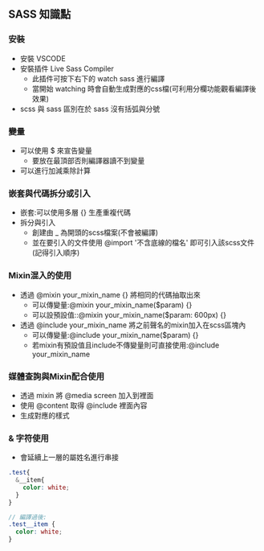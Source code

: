 ## SASS 知識點

### 安裝
- 安裝 VSCODE
- 安裝插件 Live Sass Compiler 
    - 此插件可按下右下的 watch sass 進行編譯
    - 當開始 watching 時會自動生成對應的css檔(可利用分欄功能觀看編譯後效果)
- scss 與 sass 區別在於 sass 沒有括弧與分號

### 變量
- 可以使用 $ 來宣告變量
    - 要放在最頂部否則編譯器讀不到變量
- 可以進行加減乘除計算

### 嵌套與代碼拆分或引入
- 嵌套:可以使用多層 {} 生產重複代碼
- 拆分與引入
    - 創建由 _ 為開頭的scss檔案(不會被編譯)
    - 並在要引入的文件使用 @import '不含底線的檔名' 即可引入該scss文件(記得引入順序)

### Mixin混入的使用
- 透過 @mixin your_mixin_name {} 將相同的代碼抽取出來
    - 可以傳變量:@mixin your_mixin_name($param) {}
    - 可以設預設值::@mixin your_mixin_name($param: 600px) {}
- 透過 @include your_mixin_name 將之前聲名的mixin加入在scss區塊內
    - 可以傳變量:@include your_mixin_name($param) {}
    - 若mixin有預設值且include不傳變量則可直接使用:@include your_mixin_name

### 媒體查詢與Mixin配合使用
- 透過 mixin 將 @media screen 加入到裡面
- 使用 @content 取得 @include 裡面內容
- 生成對應的樣式

### & 字符使用
- 會延續上一層的屬姓名進行串接
```scss
.test{
  &__item{
    color: white;
  }
}

// 編譯過後:
.test__item {
  color: white;
}
```
